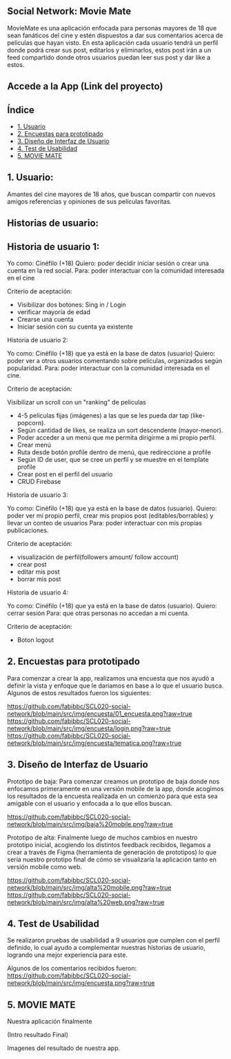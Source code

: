 ## Social Network: Movie Mate

MovieMate es una aplicación enfocada para personas mayores de 18 que sean fanáticos del cine y estén dispuestos a dar sus comentarios acerca de películas que hayan visto.
En esta aplicación cada usuario tendrá un perfil donde podrá crear sus post, editarlos y eliminarlos, estos post irán a un feed compartido donde otros usuarios puedan leer sus post y dar like a estos.

## Accede a la App (Link del proyecto)


## Índice

* [1. Usuario](#1-Usuario)
* [2. Encuestas para prototipado](#2-Encuestas-para-prototipado)
* [3. Diseño de Interfaz de Usuario](#3-Diseño-de-Interfaz-de-Usuario)
* [4. Test de Usabilidad](#4-Test-de-Usabilidad)
* [5. MOVIE MATE](#5-MOVIE-MATE)


## 1. Usuario:

Amantes del cine mayores de 18 años, que buscan compartir con nuevos amigos referencias y opiniones de sus películas favoritas.

## Historias de usuario:

## Historia de usuario 1:

Yo como: Cinéfilo (+18)
Quiero: poder decidir iniciar sesión o crear una cuenta en la red social.
Para: poder interactuar con la comunidad interesada en el cine

Criterio de aceptación:

 - Visibilizar dos botones: Sing in / Login
 - verificar mayoría de edad
 - Crearse una cuenta
 - Iniciar sesión con su cuenta ya existente

Historia de usuario 2:

Yo como: Cinéfilo (+18) que ya está en la base de datos (usuario)
Quiero: poder ver a otros usuarios comentando sobre peliculas, organizados según popularidad.
Para: poder interactuar con la comunidad interesada en el cine.

Criterio de aceptación:

Visibilizar un scroll con un "ranking" de películas
 -  4-5 películas fijas (imágenes) a las que se les pueda dar tap (like-popcorn).
 -  Según cantidad de likes, se realiza un sort descendente (mayor-menor).
 -  Poder acceder a un menú que me permita dirigirme a mi propio perfil.
 -  Crear menú
 -  Ruta desde botón profile dentro de menú, que redireccione a profile
 -  Según ID de user, que se cree un perfil y se muestre en el template profile
 -  Crear post en el perfil del usuario
 -  CRUD Firebase

Historia de usuario 3:

Yo como: Cinéfilo (+18) que ya está en la base de datos (usuario).
Quiero: poder ver mi propio perfil, crear mis propios post (editables/borrables) y llevar un conteo de usuarios
Para: poder interactuar con mis propias publicaciones.

Criterio de aceptación:

 - visualización de perfil(followers amount/ follow account)
 - crear post
 - editar mis post
 - borrar mis post

Historia de usuario 4:

Yo como: Cinéfilo (+18) que ya está en la base de datos (usuario).
Quiero: cerrar sesión
Para: que otras personas no accedan a mi cuenta.

Criterio de aceptación:

 - Boton logout

## 2. Encuestas para prototipado
Para comenzar a crear la app, realizamos una encuesta que nos ayudó a definir la vista y enfoque que le dariamos en base a lo que el usuario busca. Algunos de estos resultados fueron los siguientes: 

https://github.com/fabibbc/SCL020-social-network/blob/main/src/img/encuesta/01_encuesta.png?raw=true
https://github.com/fabibbc/SCL020-social-network/blob/main/src/img/encuesta/login.png?raw=true
https://github.com/fabibbc/SCL020-social-network/blob/main/src/img/encuesta/tematica.png?raw=true

## 3. Diseño de Interfaz de Usuario
Prototipo de baja:
Para comenzar creamos un prototipo de baja donde nos enfocamos primeramente en una versión mobile de la app, donde acogimos los resultados de la encuesta realizada en un comienzo para que esta sea amigable con el usuario y enfocada a lo que ellos buscan.

https://github.com/fabibbc/SCL020-social-network/blob/main/src/img/baja%20mobile.png?raw=true

Prototipo de alta:
Finalmente luego de muchos cambios en nuestro prototipo inicial, acogiendo los distintos feedback recibidos, llegamos a crear a través de Figma (herramienta de generación de prototipos) lo que sería nuestro prototipo final de cómo se visualizaría la aplicación tanto en versión mobile como web.

https://github.com/fabibbc/SCL020-social-network/blob/main/src/img/alta%20mobile.png?raw=true
https://github.com/fabibbc/SCL020-social-network/blob/main/src/img/alta%20web.png?raw=true

## 4. Test de Usabilidad 

Se realizaron pruebas de usabilidad a 9 usuarios que cumplen con el perfil definido, lo cual ayudo a complementar nuestras historias de usuario, logrando una mejor experiencia para este.

Algunos de los comentarios recibidos fueron: 
https://github.com/fabibbc/SCL020-social-network/blob/main/src/img/encuesta.png?raw=true


## 5. MOVIE MATE 
Nuestra aplicación finalmente 

(Intro resultado Final)

Imagenes del resultado de nuestra app. 
